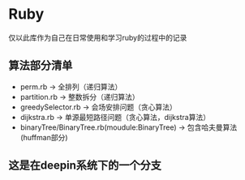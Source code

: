 # Ruby
仅以此库作为自己在日常使用和学习ruby的过程中的记录
## 算法部分清单
* perm.rb -> 全排列（递归算法）
* partition.rb -> 整数拆分（递归算法）
* greedySelector.rb -> 会场安排问题（贪心算法）
* dijkstra.rb -> 单源最短路径问题（贪心算法，dijkstra算法）
* binaryTree/BinaryTree.rb(moudule:BinaryTree) -> 包含哈夫曼算法(huffman部分)
## 这是在deepin系统下的一个分支
